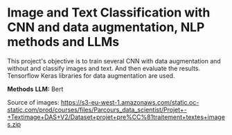 # Image and Text Classification with CNN and data augmentation, NLP methods and LLMs

This project's objective is to train several CNN with data augmentation and without and classify images and text. And then evaluate the results. Tensorflow Keras libraries for data augmentation are used.  

**Methods**
**LLM:** Bert


Source of images: https://s3-eu-west-1.amazonaws.com/static.oc-static.com/prod/courses/files/Parcours_data_scientist/Projet+-+Textimage+DAS+V2/Dataset+projet+pre%CC%81traitement+textes+images.zip
